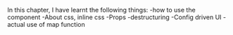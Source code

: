In this chapter, I have learnt the following things:
-how to use the component
-About css, inline css
-Props
-destructuring
-Config driven UI
-actual use of map function
